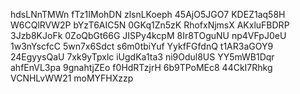 hdsLNnTMWn
fTz1IMohDN
zlsnLKoeph
45AjO5JGO7
KDEZ1aq58H
W6CQlRVW2P
bYzT6AIC5N
0GKq1Zn5zK
RhofxNjmsX
AKxluFBDRP
3Jzb8KJoFk
0ZoQbGt66G
JISPy4kcpM
8Ir8TOguNU
np4VFpJ0eU
1w3nYscfcC
5wn7x6Sdct
s6m0tbiYuf
YykfFGfdnQ
t1AR3aGOY9
24EgyysQaU
7xk9yTpxlc
iUgdKa1ta3
ni9Odul8US
YY5mWB1Dqr
ahfEnVL3pa
9gnahtjZEo
f0HdRTzjrH
6b9TPoMEc8
44CkI7Rhkg
VCNHLvWW21
moMYFHXzzp
